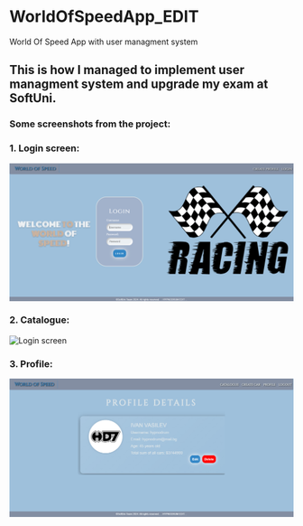 # WorldOfSpeedApp_EDIT
 World Of Speed App with user managment system

<h2>This is how I managed to implement user managment system and upgrade my exam at SoftUni.</h2> 

<h3>Some screenshots from the project:</h3>

<h3>1. Login screen:</h3>
<img alt="Login screen" src="https://raw.githubusercontent.com/hypnodrum/WorldOfSpeedApp_EDIT/main/screenshots/login.png" align="center"/>
<h3>2. Catalogue:</h3>
<img alt="Login screen" src="https://raw.githubusercontent.com/hypnodrum/WorldOfSpeedApp_EDIT/main/screenshots/cataloguq.png" align="center"/>
<h3>3. Profile:</h3>
<img alt="Login screen" src="https://raw.githubusercontent.com/hypnodrum/WorldOfSpeedApp_EDIT/main/screenshots/profile.png" align="center"/>
